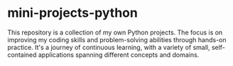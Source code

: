 # mini-projects-python
This repository is a collection of my own Python projects. The focus is on improving my coding skills and problem-solving abilities through hands-on practice. It's a journey of continuous learning, with a variety of small, self-contained applications spanning different concepts and domains.

